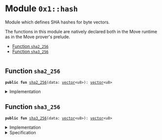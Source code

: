 
<a id="0x1_hash"></a>

# Module `0x1::hash`

Module which defines SHA hashes for byte vectors.

The functions in this module are natively declared both in the Move runtime
as in the Move prover's prelude.


-  [Function `sha2_256`](#0x1_hash_sha2_256)
-  [Function `sha3_256`](#0x1_hash_sha3_256)


<pre><code></code></pre>



<a id="0x1_hash_sha2_256"></a>

## Function `sha2_256`



<pre><code><b>public</b> <b>fun</b> <a href="hash.md#0x1_hash_sha2_256">sha2_256</a>(data: <a href="vector.md#0x1_vector">vector</a>&lt;u8&gt;): <a href="vector.md#0x1_vector">vector</a>&lt;u8&gt;
</code></pre>



<details>
<summary>Implementation</summary>


<pre><code><b>native</b> <b>public</b> <b>fun</b> <a href="hash.md#0x1_hash_sha2_256">sha2_256</a>(data: <a href="vector.md#0x1_vector">vector</a>&lt;u8&gt;): <a href="vector.md#0x1_vector">vector</a>&lt;u8&gt;;
</code></pre>



</details>

<a id="0x1_hash_sha3_256"></a>

## Function `sha3_256`



<pre><code><b>public</b> <b>fun</b> <a href="hash.md#0x1_hash_sha3_256">sha3_256</a>(data: <a href="vector.md#0x1_vector">vector</a>&lt;u8&gt;): <a href="vector.md#0x1_vector">vector</a>&lt;u8&gt;
</code></pre>



<details>
<summary>Implementation</summary>


<pre><code><b>native</b> <b>public</b> <b>fun</b> <a href="hash.md#0x1_hash_sha3_256">sha3_256</a>(data: <a href="vector.md#0x1_vector">vector</a>&lt;u8&gt;): <a href="vector.md#0x1_vector">vector</a>&lt;u8&gt;;
</code></pre>



</details>

<details>
<summary>Specification</summary>



<pre><code><b>aborts_if</b> [abstract] <b>false</b>;
<b>ensures</b> [abstract] len(result) == 32;
</code></pre>



</details>


[//]: # ("File containing references which can be used from documentation")
